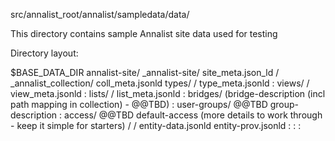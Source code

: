 src/annalist_root/annalist/sampledata/data/

This directory contains sample Annalist site data used for testing

Directory layout:

  $BASE_DATA_DIR
    annalist-site/
      _annalist-site/
        site_meta.json_ld
      <collection-id>/
        _annalist_collection/
          coll_meta.jsonld
          types/
            <type-id>/
              type_meta.jsonld
             :
          views/
            <view-id>/
              view_meta.jsonld
             :
          lists/
            <list-id>/
              list_meta.jsonld
             :
          bridges/
            (bridge-description (incl path mapping in collection) - @@TBD)
             :
          user-groups/  @@TBD
            group-description
             :
          access/  @@TBD
            default-access
            (more details to work through - keep it simple for starters)
        <type-id>/
          <entity-id>/
            entity-data.jsonld
            entity-prov.jsonld
           :
         :
       :
